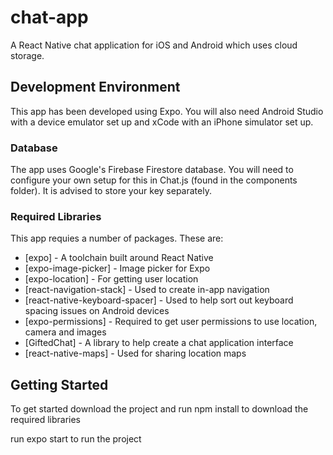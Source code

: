 # chat-app

 A React Native chat application for iOS and Android which uses cloud storage.

## Development Environment

This app has been developed using Expo. You will also need Android Studio with a device emulator set up and xCode with an iPhone simulator set up.

### Database

The app uses Google's Firebase Firestore database. You will need to configure your own setup for this in Chat.js (found in the components folder). It is advised to store your key separately.

### Required Libraries
This app requies a number of packages. These are:

* [expo] - A toolchain built around React Native
* [expo-image-picker] - Image picker for Expo
* [expo-location] - For getting user location
* [react-navigation-stack] - Used to create in-app navigation
* [react-native-keyboard-spacer] - Used to help sort out keyboard spacing issues on Android devices
* [expo-permissions] - Required to get user permissions to use location, camera and images
* [GiftedChat] - A library to help create a chat application interface
* [react-native-maps] - Used for sharing location maps

## Getting Started
To get started download the project and run npm install to download the required libraries

run expo start to run the project
